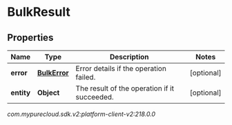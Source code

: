 # BulkResult


## Properties

| Name | Type | Description | Notes |
| ------------ | ------------- | ------------- | ------------- |
| **error** | [**BulkError**](BulkError) | Error details if the operation failed. |  [optional] |
| **entity** | **Object** | The result of the operation if it succeeded. |  [optional] |




_com.mypurecloud.sdk.v2:platform-client-v2:218.0.0_
